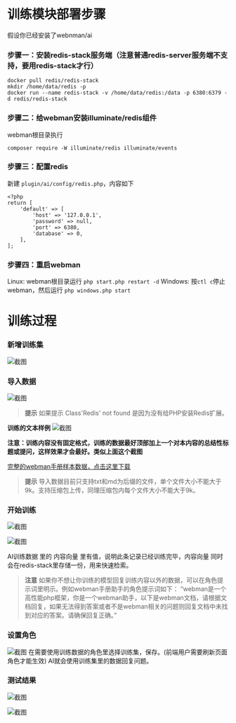# 训练模块部署步骤
假设你已经安装了webnman/ai

### 步骤一：安装redis-stack服务端（注意普通redis-server服务端不支持，要用redis-stack才行）
```
docker pull redis/redis-stack
mkdir /home/data/redis -p
docker run --name redis-stack -v /home/data/redis:/data -p 6380:6379 -d redis/redis-stack
```

### 步骤二：给webman安装illuminate/redis组件
webman根目录执行
```
composer require -W illuminate/redis illuminate/events
```

### 步骤三：配置redis
新建 `plugin/ai/config/redis.php`，内容如下
```
<?php
return [
    'default' => [
        'host' => '127.0.0.1',
        'password' => null,
        'port' => 6380,
        'database' => 0,
    ],
];
```

### 步骤四：重启webman
Linux: webman根目录运行 `php start.php restart -d`
Windows: 按`ctl c`停止webman，然后运行 `php windows.php start`

# 训练过程

### 新增训练集

![截图](https://www.workerman.net/upload/img/20231213/136579162dae2c.png)

### 导入数据

![截图](https://www.workerman.net/upload/img/20231213/13657916917daa.png)

> **提示**
> 如果提示 Class'Redis' not found 是因为没有给PHP安装Redis扩展。


**训练的文本样例**
![截图](https://www.workerman.net/upload/img/20231217/17657eae334157.png)

**注意：训练内容没有固定格式，训练的数据最好顶部加上一个对本内容的总结性标题或提问，这样效果才会最好。类似上面这个截图**

[完整的webman手册样本数据，点击这里下载](https://www.workerman.net/embedding-webman-manual.zip)


> **提示**
> 导入数据目前只支持txt和md为后缀的文件，单个文件大小不能大于9k。支持压缩包上传，同理压缩包内每个文件大小不能大于9k。


### 开始训练
![截图](https://www.workerman.net/upload/img/20231213/1365791715340f.png)


![截图](https://www.workerman.net/upload/img/20231213/1365791866af7d.png)

AI训练数据 里的 内容向量 里有值，说明此条记录已经训练完毕，内容向量 同时会在redis-stack里存储一份，用来快速检索。

> **注意**
> 如果你不想让你训练的模型回复训练内容以外的数据，可以在角色提示词里明示。例如webman手册助手的角色提示词如下：
“webman是一个高性能php框架，你是一个webman助手，以下是webman文档，请根据文档回复，如果无法得到答案或者不是webman相关的问题则回复文档中未找到对应的答案。请确保回复正确。”

### 设置角色
![截图](https://www.workerman.net/upload/img/20231213/1365791972b73e.png)
在需要使用训练数据的角色里选择训练集，保存。(前端用户需要刷新页面角色才能生效)
AI就会使用训练集里的数据回复问题。

### 测试结果

![截图](https://www.workerman.net/upload/img/20231213/136579bbc07f08.png)

![截图](https://www.workerman.net/upload/img/20231213/136579bb85156f.png)
